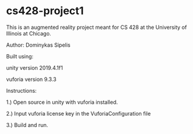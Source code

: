 # cs428-project1

This is an augmented reality project meant for CS 428 at the University of Illinois at Chicago.

Author: Dominykas Sipelis

Built using:

  unity version 2019.4.1f1
  
  vuforia version 9.3.3
  
  
Instructions:

1.) Open source in unity with vuforia installed.

2.) Input vuforia license key in the VuforiaConfiguration file

3.) Build and run.
